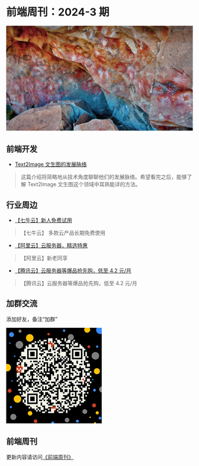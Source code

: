 # 前端周刊：2024-3 期

[![](../img/bing/20220809.jpg?imageMogr2/thumbnail/960x)](https://cn.bing.com/search?q=Roques+de+Benet+rocks+Spain&form=hpcapt&filters=HpDate:%2220240307_0800%22)

## 前端开发

- [Text2Image 文生图的发展脉络](https://www.yuque.com/xinntao/nm1yxs/wvritz5ulgv3qriu)

> 这篇介绍将简略地从技术角度聊聊他们的发展脉络。希望看完之后，能够了解 Text2Image 文生图这个领域中耳熟能详的方法。

## 行业周边

- [【七牛云】新人免费试用](https://s.qiniu.com/vmUnIr)

> 【七牛云】 多款云产品长期免费使用

- [【阿里云】云服务器，精选特惠](https://www.aliyun.com/daily-act/ecs/activity_selection?userCode=y31qmczl)

> 【阿里云】新老同享

- [【腾讯云】云服务器等爆品抢先购，低至 4.2 元/月](https://cloud.tencent.com/act/cps/redirect?redirect=2446&cps_key=55b0d6026f97f5980bceec15fcefa0af&from=console)

> 【腾讯云】云服务器等爆品抢先购，低至 4.2 元/月

## 加群交流

添加好友，备注“加群”

![refned_x](../img/a/refined-x.jpg)

## 前端周刊

更新内容请访问[《前端周刊》](https://frontend-weekly.com/)
